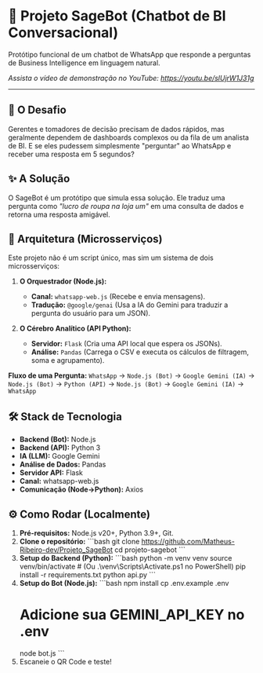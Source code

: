 # 🤖 Projeto SageBot (Chatbot de BI Conversacional)

Protótipo funcional de um chatbot de WhatsApp que responde a perguntas de Business Intelligence em linguagem natural.

*Assista o vídeo de demonstração no YouTube: https://youtu.be/slUjrW1J31g*

---

## 🎯 O Desafio

Gerentes e tomadores de decisão precisam de dados rápidos, mas geralmente dependem de dashboards complexos ou da fila de um analista de BI. E se eles pudessem simplesmente "perguntar" ao WhatsApp e receber uma resposta em 5 segundos?

## ✨ A Solução

O SageBot é um protótipo que simula essa solução. Ele traduz uma pergunta como *"lucro de roupa na loja um"* em uma consulta de dados e retorna uma resposta amigável.

## 🚀 Arquitetura (Microsserviços)

Este projeto não é um script único, mas sim um sistema de dois microsserviços:

1.  **O Orquestrador (Node.js):**
    * **Canal:** `whatsapp-web.js` (Recebe e envia mensagens).
    * **Tradução:** `@google/genai` (Usa a IA do Gemini para traduzir a pergunta do usuário para um JSON).

2.  **O Cérebro Analítico (API Python):**
    * **Servidor:** `Flask` (Cria uma API local que espera os JSONs).
    * **Análise:** `Pandas` (Carrega o CSV e executa os cálculos de filtragem, soma e agrupamento).

**Fluxo de uma Pergunta:**
`WhatsApp` → `Node.js (Bot)` → `Google Gemini (IA)` → `Node.js (Bot)` → `Python (API)` → `Node.js (Bot)` → `Google Gemini (IA)` → `WhatsApp`

## 🛠️ Stack de Tecnologia

* **Backend (Bot):** Node.js
* **Backend (API):** Python 3
* **IA (LLM):** Google Gemini
* **Análise de Dados:** Pandas
* **Servidor API:** Flask
* **Canal:** whatsapp-web.js
* **Comunicação (Node->Python):** Axios

## ⚙️ Como Rodar (Localmente)

1.  **Pré-requisitos:** Node.js v20+, Python 3.9+, Git.
2.  **Clone o repositório:**
    \`\`\`bash
    git clone https://github.com/Matheus-Ribeiro-dev/Projeto_SageBot
    cd projeto-sagebot
    \`\`\`
3.  **Setup do Backend (Python):**
    \`\`\`bash
    python -m venv venv
    source venv/bin/activate  # (Ou .\\venv\\Scripts\\Activate.ps1 no PowerShell)
    pip install -r requirements.txt 
    python api.py
    \`\`\`
4.  **Setup do Bot (Node.js):**
    \`\`\`bash
    npm install
    cp .env.example .env
    # Adicione sua GEMINI_API_KEY no .env
    node bot.js
    \`\`\`
5.  Escaneie o QR Code e teste!
